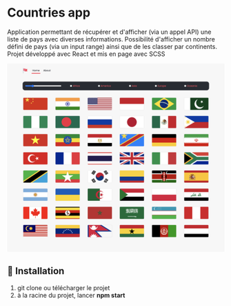 # Countries app

Application permettant de récupérer et d'afficher (via un appel API) une liste de pays avec diverses informations. 
Possibilité d'afficher un nombre défini de pays (via un input range) ainsi que de les classer par continents.
Projet développé avec React et mis en page avec SCSS 

![Screenshot](screenshot.png)

## 🚀 Installation

1. git clone ou télécharger le projet
2. à la racine du projet, lancer **npm start** 
